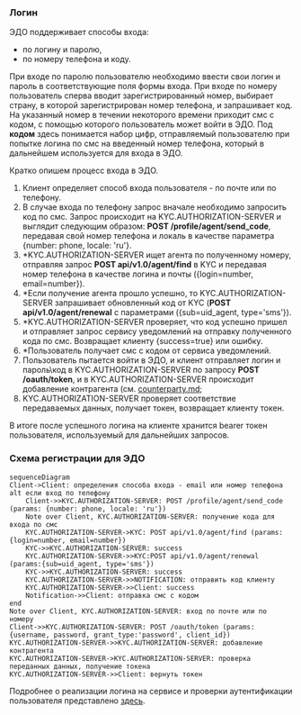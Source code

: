 ### Логин
ЭДО поддерживает способы входа:
   * по логину и паролю,
   * по номеру телефона и коду.

При входе по паролю пользователю необходимо ввести свои логин и пароль в соответствующие поля формы входа. 
При входе по номеру пользователь сперва вводит зарегистрированный номер, выбирает страну, в которой зарегистрирован номер телефона, и запрашивает код. 
На указанный номер в течении некоторого времени приходит смс с кодом, с помощью которого пользователь может войти в ЭДО.
Под **кодом** здесь понимается набор цифр, отправляемый пользователю при попытке логина по смс на введенный номер телефона, который в дальнейшем используется для входа в ЭДО.


Кратко опишем процесс входа в ЭДО.
1. Клиент определяет способ входа пользователя - по почте или по телефону. 
2. В случае входа по телефону запрос вначале необходимо запросить код по смс. Запрос происходит на KYC.AUTHORIZATION-SERVER и выглядит следующим образом: **POST /profile/agent/send_code**, передавая свой номер телефона и локаль в качестве параметра {number: phone, locale: 'ru'}.
3. *KYC.AUTHORIZATION-SERVER ищет агента по полученному номеру, отправляя запрос **POST api/v1.0/agent/find** в KYC и передавая номер телефона в качестве логина и почты ({login=number, email=number}).
4. *Если получение агента прошло успешно, то KYC.AUTHORIZATION-SERVER запрашивает обновленный код от KYC (**POST api/v1.0/agent/renewal** с параметрами ({sub=uid_agent, type='sms'}).
5. *KYC.AUTHORIZATION-SERVER проверяет, что код успешно пришел и отправляет запрос сервису уведомлений на отправку полученного кода по смс. Возвращает клиенту
   {success=true} или ошибку.
6. *Пользователь получает смс с кодом от сервиса уведомлений.
7. Пользователь пытается войти в ЭДО, и клиент отправляет логин и пароль\код в KYC.AUTHORIZATION-SERVER по запросу **POST /oauth/token**, и в KYC.AUTHORIZATION-SERVER происходит добавление контрагента (см. [counterparty.md](/docs/other/counterparty.md);
8. KYC.AUTHORIZATION-SERVER проверяет соответствие передаваемых данных, получает токен, возвращает клиенту токен.

В итоге после успешного логина на клиенте хранится bearer токен пользователя, используемый для дальнейших запросов.

### Схема регистрации для ЭДО
```mermaid
sequenceDiagram
Client->Client: определения способа входа - email или номер телефона
alt если вход по телефону
    Client->>KYC.AUTHORIZATION-SERVER: POST /profile/agent/send_code (params: {number: phone, locale: 'ru'})
    Note over Client, KYC.AUTHORIZATION-SERVER: получение кода для входа по смс
    KYC.AUTHORIZATION-SERVER->KYC: POST api/v1.0/agent/find (params: {login=number, email=number})
    KYC->>KYC.AUTHORIZATION-SERVER: success
    KYC.AUTHORIZATION-SERVER->>KYC:POST api/v1.0/agent/renewal (params:{sub=uid_agent, type='sms'})
    KYC->>KYC.AUTHORIZATION-SERVER: success
    KYC.AUTHORIZATION-SERVER->>NOTIFICATION: отправить код клиенту 
    KYC.AUTHORIZATION-SERVER->>Client: success
    Notification->>Client: отправка смс с кодом
end
Note over Client, KYC.AUTHORIZATION-SERVER: вход по почте или по номеру
Client->>KYC.AUTHORIZATION-SERVER: POST /oauth/token (params: {username, password, grant_type:'password', client_id})
KYC.AUTHORIZATION-SERVER->>KYC.AUTHORIZATION-SERVER: добавление контрагента
KYC.AUTHORIZATION-SERVER->KYC.AUTHORIZATION-SERVER: проверка переданных данных, получение токена
KYC.AUTHORIZATION-SERVER->>Client: вернуть токен
```

Подробнее о реализации логина на сервисе и проверки аутентификации пользователя представлено 
[здесь](https://gitlab.get-net.ru/docs/private/kyc/-/blob/master/service/README.md).
